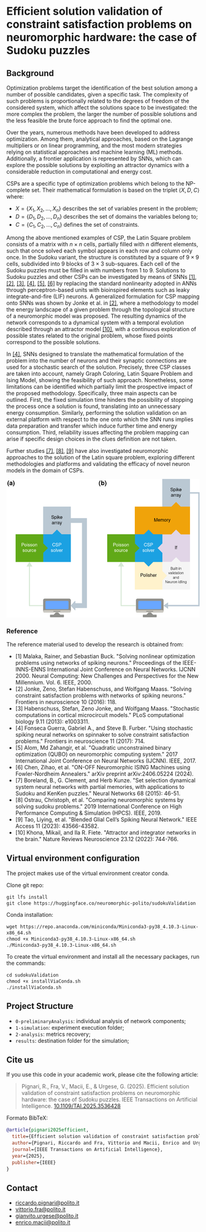 # <b>Efficient solution validation of constraint satisfaction problems on neuromorphic hardware: the case of Sudoku puzzles</b>
## <b>Background</b>

Optimization problems target the identification of the best solution among a number of possible candidates, given a specific task. The complexity of such problems is proportionally related to the degrees of freedom of the considered system, which affect the solutions space to be investigated: the more complex the problem, the larger the number of possible solutions and the less feasible the brute force approach to find the optimal one.

Over the years, numerous methods have been developed to address optimization. Among them, analytical approaches, based on the Lagrange multipliers or on linear programming, and the most modern strategies relying on statistical approaches and machine learning (ML) methods. Additionally, a frontier application is represented by SNNs, which can explore the possible solutions by exploiting an attractor dynamics with a considerable reduction in computational and energy cost.

CSPs are a specific type of optimization problems which belong to the NP-complete set. Their mathematical formulation is based on the triplet $\langle X, D, C \rangle$ where:

- $X=\{X_1, X_2, ..., X_n\}$ describes the set of variables present in the problem;
- $D=\{D_1, D_2, ..., D_n\}$ describes the set of domains the variables belong to;
- $C=\{C_1, C_2, ..., C_n\}$ defines the set of constraints.


Among the above mentioned examples of CSP, the Latin Square problem consists of a matrix with $n \times n$ cells, partially filled with $n$ different elements, such that once solved each symbol appears in each row and column only once. In the Sudoku variant, the structure is constituted by a square of $9 \times 9$ cells, subdivided into $9$ blocks of $3 \times 3$ sub-squares. Each cell of the Sudoku puzzles must be filled in with numbers from $1$ to $9$. Solutions to Sudoku puzzles and other CSPs can be investigated by means of SNNs [[1]](#1), [[2]](#2), [[3]](#3), [[4]](#4), [[5]](#5), [[6]](#6) by replacing the standard nonlinearity adopted in ANNs through perceptron-based units with bioinspired elements such as leaky integrate-and-fire (LIF) neurons. A generalized formulation for CSP mapping onto SNNs was shown by Jonke et al. in [[2]](#2), where a methodology to model the energy landscape of a given problem through the topological structure of a neuromorphic model was proposed. The resulting dynamics of the network corresponds to a dynamical system with a temporal evolution described through an attractor model [[10]](#10), with a continuous exploration of possible states related to the original problem, whose fixed points correspond to the possible solutions.

In [[4]](#4), SNNs designed to translate the mathematical formulation of the problem into the number of neurons and their synaptic connections are used for a stochastic search of the solution. Precisely, three CSP classes are taken into account, namely Graph Coloring, Latin Square Problem and Ising Model, showing the feasibility of such approach.
Nonetheless, some limitations can be identified which partially limit the prospective impact of the proposed methodology. Specifically, three main aspects can be outlined. First, the fixed simulation time hinders the possibility of stopping the process once a solution is found, translating into an unnecessary energy consumption. Similarly, performing the solution validation on an external platform with respect to the one onto which the SNN runs implies data preparation and transfer which induce further time and energy consumption. Third, reliability issues affecting the problem mapping can arise if specific design choices in the clues definition are not taken.

Further studies [[7]](#7), [[8]](#8), [[9]](#9) have also investigated neuromorphic approaches to the solution of the Latin square problem, exploring different methodologies and platforms and validating the efficacy of novel neuron models in the domain of CSPs.

<center>
    <img src="article/image/pipeline.png">
</center>


### Reference
The reference material used to develop the research is obtained from:

- <a id="1">[1]</a> Malaka, Rainer, and Sebastian Buck. "Solving nonlinear optimization problems using networks of spiking neurons." Proceedings of the IEEE-INNS-ENNS International Joint Conference on Neural Networks. IJCNN 2000. Neural Computing: New Challenges and Perspectives for the New Millennium. Vol. 6. IEEE, 2000.
- <a id="2">[2]</a> Jonke, Zeno, Stefan Habenschuss, and Wolfgang Maass. "Solving constraint satisfaction problems with networks of spiking neurons." Frontiers in neuroscience 10 (2016): 118.
- <a id="3">[3]</a> Habenschuss, Stefan, Zeno Jonke, and Wolfgang Maass. "Stochastic computations in cortical microcircuit models." PLoS computational biology 9.11 (2013): e1003311.
- <a id="4">[4]</a> Fonseca Guerra, Gabriel A., and Steve B. Furber. "Using stochastic spiking neural networks on spinnaker to solve constraint satisfaction problems." Frontiers in neuroscience 11 (2017): 714.
- <a id="5">[5]</a> Alom, Md Zahangir, et al. "Quadratic unconstrained binary optimization (QUBO) on neuromorphic computing system." 2017 International Joint Conference on Neural Networks (IJCNN). IEEE, 2017.
- <a id="6">[6]</a> Chen, Zihao, et al. "ON-OFF Neuromorphic ISING Machines using Fowler-Nordheim Annealers." arXiv preprint arXiv:2406.05224 (2024).
- <a id="7">[7]</a> Boreland, B., G. Clement, and Herb Kunze. "Set selection dynamical system neural networks with partial memories, with applications to Sudoku and KenKen puzzles." Neural Networks 68 (2015): 46-51.
- <a id="8">[8]</a> Ostrau, Christoph, et al. "Comparing neuromorphic systems by solving sudoku problems." 2019 International Conference on High Performance Computing & Simulation (HPCS). IEEE, 2019.
- <a id="9">[9]</a> Tao, Liying, et al. "Blended Glial Cell’s Spiking Neural Network." IEEE Access 11 (2023): 43566-43582.
- <a id="10">[10]</a> Khona, Mikail, and Ila R. Fiete. "Attractor and integrator networks in the brain." Nature Reviews Neuroscience 23.12 (2022): 744-766.


## Virtual environment configuration

The project makes use of the virtual environment creator conda.

Clone git repo:
```
git lfs install
git clone https://huggingface.co/neuromorphic-polito/sudokuValidation
```
Conda installation:
```
wget https://repo.anaconda.com/miniconda/Miniconda3-py38_4.10.3-Linux-x86_64.sh
chmod +x Miniconda3-py38_4.10.3-Linux-x86_64.sh
./Miniconda3-py38_4.10.3-Linux-x86_64.sh
```
To create the virtual environment and install all the necessary packages, run the commands:
```
cd sudokuValidation
chmod +x installViaConda.sh
./installViaConda.sh
```


## Project Structure
- `0-preliminaryAnalysis`: individual analysis of network components;
- `1-simulation`: experiment execution folder;
- `2-analysis`: metrics recovery;
- `results`: destination folder for the simulation;


## Cite us

If you use this code in your academic work, please cite the following article:

> Pignari, R., Fra, V., Macii, E., & Urgese, G. (2025). Efficient solution validation of constraint satisfaction problems on neuromorphic hardware: the case of Sudoku puzzles. IEEE Transactions on Artificial Intelligence. [10.1109/TAI.2025.3536428](https://doi.org/10.1109/TAI.2025.3536428)

Formato BibTeX:
```bibtex
@article{pignari2025efficient,
  title={Efficient solution validation of constraint satisfaction problems on neuromorphic hardware: the case of Sudoku puzzles},
  author={Pignari, Riccardo and Fra, Vittorio and Macii, Enrico and Urgese, Gianvito},
  journal={IEEE Transactions on Artificial Intelligence},
  year={2025},
  publisher={IEEE}
}
```


## Contact
- riccardo.pignari@polito.it
- vittorio.fra@polito.it
- gianvito.urgese@polito.it
- enrico.macii@polito.it
 